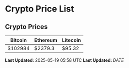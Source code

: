 # Crypto Price List

## Crypto Prices
| Bitcoin | Ethereum | Litecoin |
| ------- | -------- | -------- |
| $102984 | $2379.3 | $95.32 |
**Last Updated:** 2025-05-19 05:58 UTC
**Last Updated:** $DATE$
